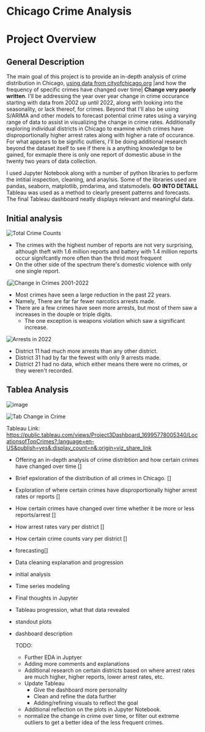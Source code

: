 # Chicago Crime Analysis

# Project Overview

## General Description
  The main goal of this project is to provide an in-depth analysis of crime distribution in Chicago, [using data from cityofchicago.org](https://data.cityofchicago.org/Public-Safety/Crimes-2001-to-Present/ijzp-q8t2/data) |and how the frequency of specific crimes have changed over time| **Change very poorly written**. I'll be addressing the year over year change in crime occurance starting with data from 2002 up until 2022, along with looking into the seasonality, or lack thereof, for crimes. Beyond that I'll also be using S/ARIMA and other models to forecast potential crime rates using a varying range of data to assist in visualizing the change in crime rates. Additionally exploring individual districts in Chicago to examine which crimes have disproportionally higher arrest rates along with higher a rate of occurance. For what appears to be signific outliers, I'll be doing additional research beyond the dataset itself to see if there is a anything knowledge to be gained, for exmaple there is only one report of domestic abuse in the twenty two years of data collection.
  
  I used Jupyter Notebook along with a number of python libraries to perform the intitial inspection, cleaning, and anaylsis. Some of the libraries used are pandas, seaborn, matplotlib, pmdarima, and statsmodels. **GO INTO DETAILL** 
  Tableau was used as a method to clearly present patterns and forecasts. The final Tableau dashboard neatly displays relevant and meaningful data. 






## Initial analysis

![Total Crime Counts](https://github.com/ThomasLane1820/Chicago-Crime-Analysis/assets/139289105/c5729a80-ea79-4aab-b9ed-e74313b33c82)

- The crimes with the highest number of reports are not very surprising, although theft with 1.6 million reports and battery with 1.4 million reports occur signifcantly more often than the thrid most frequent
- On the other side of the spectrum there's domestic violence with only one single report.

(![Change in Crimes 2001-2022](https://github.com/ThomasLane1820/Chicago-Crime-Analysis/assets/139289105/3009257c-04eb-49f0-b7f1-d3368ad55242)
- Most crimes have seen a large reduction in the past 22 years.
- Namely, There are far far fewer narcotics arrests made.
- There are a few crimes have seen more arrests, but most of them saw a increases in the douple or triple digits.
    - The one exception is weapons violation which saw a significant increase.

![Arrests in 2022](https://github.com/ThomasLane1820/Chicago-Crime-Analysis/assets/139289105/a027604c-ae70-4050-867a-6d3ee3774876)

- District 11 had much more arrests than any other district.
- District 31 had by far the fewest with only 9 arrests made.
- District 21 had no data, which either means there were no crimes, or they weren't recorded.




## Tablea Analysis

![image](https://github.com/ThomasLane1820/Project-3/assets/139289105/e060f80c-39f3-4188-a2ff-a555b2962d41)

![Tab Change in Crime](https://github.com/ThomasLane1820/Chicago-Crime-Analysis/assets/139289105/dff8437f-7bd1-43c9-a809-386b4bcf8c8b)


Tableau Link:  https://public.tableau.com/views/Project3Dashboard_16995778005340/LocationsofTopCrimes?:language=en-US&publish=yes&:display_count=n&:origin=viz_share_link 



- Offering an in-depth analysis of crime distribtion and how certain crimes have changed over time []
- Brief epxloration of the distribution of all crimes in Chicago. [] 
- Exploration of where certain crimes have disproportionally higher arrest rates or reports [] 
- How certain crimes have changed over time whether it be more or less reports/arrest [] 
- How arrest rates vary per district [] 
- How certain crime counts vary per district []
- forecasting[]
- Data cleaning explanation and progression
- initial analysis
- Time series modeling
- Final thoughts in Jupyter
- Tableau progression, what that data revealed
- standout plots
- dashboard description


  TODO:
  - Further EDA in Juptyer
  - Adding more comments and explanations
  - Additional research on certain districts based on where arrest rates are much higher, higher reports, lower arrest rates, etc.
  - Update Tableau
     - Give the dashboard more personality
     - Clean and refine the data further
     - Adding/refining visuals to reflect the goal
  - Additional reflection on the plots in Jupyter Notebook.
  - normalize the change in crime over time, or filter out extreme outliers to get a better idea of the less frequent crimes.
